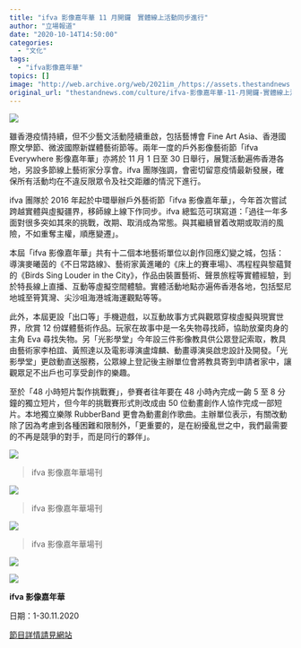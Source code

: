 ```yaml
---
title: "ifva 影像嘉年華 11 月開鑼　實體線上活動同步進行"
author: "立場報道"
date: "2020-10-14T14:50:00"
categories:
  - "文化"
tags:
  - "ifva影像嘉年華"
topics: []
image: "http://web.archive.org/web/2021im_/https://assets.thestandnews.com/media/photos/20201014-17_RHvIO_Ue4AqCI.png"
original_url: "thestandnews.com/culture/ifva-影像嘉年華-11-月開鑼-實體線上活動同步進行"
---
```

![](http://web.archive.org/web/2021im_/https://assets.thestandnews.com/media/photos/20201014-17_RHvIO_Ue4AqCI.png)

雖香港疫情持續，但不少藝文活動陸續重啟，包括藝博會 Fine Art Asia、香港國際文學節、微波國際新媒體藝術節等。兩年一度的戶外影像藝術節「ifva Everywhere 影像嘉年華」亦將於 11 月 1 日至 30 日舉行，展覽活動遍佈香港各地，另設多節線上藝術家分享會。ifva 團隊強調，會密切留意疫情最新發展，確保所有活動均在不違反限眾令及社交距離的情況下進行。

ifva 團隊於 2016 年起於中環舉辦戶外藝術節「ifva 影像嘉年華」，今年首次嘗試跨越實體與虛擬疆界，移師線上線下作同步。ifva 總監范可琪寫道：「過往一年多面對很多突如其來的挑戰，改期、取消成為常態。與其繼續冒着改期或取消的風險，不如重奪主權，順應變遷」。

本屆「ifva 影像嘉年華」共有十二個本地藝術單位以創作回應幻變之城，包括：導演麥曦茵的《不日常路線》、藝術家黃進曦的《床上的賽車場》、馮程程與黎蘊賢的《Birds Sing Louder in the City》，作品由裝置藝術、聲景旅程等實體經驗，到於特長線上直播、互動等虛擬空間體驗。實體活動地點亦遍佈香港各地，包括堅尼地城至筲箕灣、尖沙咀海港城海運觀點等等。

此外，本屆更設「出口等」手機遊戲，以互動故事方式與觀眾穿梭虛擬與現實世界，欣賞 12 份媒體藝術作品。玩家在故事中是一名失物尋找師，協助放棄肉身的主角 Eva 尋找失物。另「光影學堂」今年設三件影像教具供公眾登記索取，教具由藝術家李柏誼、黃照達以及電影導演盧煒麟、動畫導演吳啟忠設計及開發。「光影學堂」更啟動直送服務，公眾線上登記後主辦單位會將教具寄到申請者家中，讓觀眾足不出戶也可享受創作的樂趣。

至於「48 小時短片製作挑戰賽」，參賽者往年要在 48 小時內完成一齣 5 至 8 分鐘的獨立短片，但今年的挑戰賽形式則改成由 50 位動畫創作人協作完成一部短片。本地獨立樂隊 RubberBand 更會為動畫創作歌曲。主辦單位表示，有關改動除了因為考慮到各種困難和限制外，「更重要的，是在紛擾亂世之中，我們最需要的不再是競爭的對手，而是同行的夥伴」。

![](http://web.archive.org/web/2021im_/https://assets.thestandnews.com/media/photos/E89EA2E5B995E688AAE59C96202020-10-1420E4B88BE58D881.34.50_qYqES_0aX3a5L.png)
> ifva 影像嘉年華場刊

![](http://web.archive.org/web/2021im_/https://assets.thestandnews.com/media/photos/E89EA2E5B995E688AAE59C96202020-10-1420E4B88BE58D881.35.48_e5K2o_M7UcaH1.png)
> ifva 影像嘉年華場刊

![](http://web.archive.org/web/2021im_/https://assets.thestandnews.com/media/photos/E89EA2E5B995E688AAE59C96202020-10-1420E4B88BE58D881.36.09_c2OuT_icmKa10.png)
> ifva 影像嘉年華場刊

![](http://web.archive.org/web/2021im_/https://assets.thestandnews.com/media/photos/E89EA2E5B995E688AAE59C96202020-10-1420E4B88BE58D881.36.57_skCBe_2O2nneY.png)

![](http://web.archive.org/web/2021im_/https://assets.thestandnews.com/media/photos/E89EA2E5B995E688AAE59C96202020-10-1420E4B88BE58D882.02.22_DxfXp_QUJo86l.png)

**ifva 影像嘉年華**

日期：1-30.11.2020

[節目詳情請見網站](http://web.archive.org/web/20211229132224/https://ifva.com/everywhere/page/?id=a67Ge1B7o4Q)